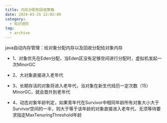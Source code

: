 ```yaml
---
title: 内存分配和回收策略
date: 2024-03-25 22:02:09
category:
  - 知识进阶
tag:
  - archive
---
```

java自动内存管理：给对象分配内存以及回收分配给对象内存

* 1、对象优先在Eden分配，当Eden区没有足够空间进行分配时，虚拟机发起一次MinorGC

* 2、大对象直接进入老年代

* 3、长期存活的对象将进入老年代，当对象在新生代经历一定次数（15）MinorGC，就会晋升到老年代

* 4、动态对象年龄判定，如果青年代在Survivor中相同年龄所有对象大小大于Survivor空间的一半，则大于等于该年龄的对象直接进入老年代，无须等待要求指定MaxTenuringThreshold年龄
